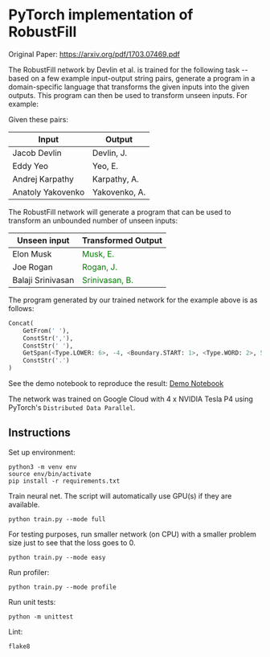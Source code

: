 # PyTorch implementation of RobustFill

Original Paper: https://arxiv.org/pdf/1703.07469.pdf

The RobustFill network by Devlin et al. is trained for the following task -- based on a few example input-output string pairs, generate a program in a domain-specific language that transforms the given inputs into the given outputs.
This program can then be used to transform unseen inputs. For example:

Given these pairs:

| Input              | Output        |
| ------------------ | ------------- |
| Jacob Devlin       | Devlin, J.    |
| Eddy Yeo           | Yeo, E.       |
| Andrej Karpathy    | Karpathy, A.  |
| Anatoly Yakovenko  | Yakovenko, A. |

The RobustFill network will generate a program that can be used to transform an unbounded number of unseen inputs:


| Unseen input      | Transformed Output                        |
| ----------------- | ----------------------------------------- |
| Elon Musk         | <font color="green">Musk, E.</font>       |
| Joe Rogan         | <font color="green">Rogan, J.</font>      |
| Balaji Srinivasan | <font color="green">Srinivasan, B.</font> |

The program generated by our trained network for the example above is as follows:

```python
Concat(
    GetFrom(' '),
    ConstStr(','),
    ConstStr(' '),
    GetSpan(<Type.LOWER: 6>, -4, <Boundary.START: 1>, <Type.WORD: 2>, 5, <Boundary.END: 2>),
    ConstStr('.')
)
```

See the demo notebook to reproduce the result: [Demo Notebook](demo.ipynb)

The network was trained on Google Cloud with 4 x NVIDIA Tesla P4 using PyTorch's `Distributed Data Parallel`.

## Instructions

Set up environment:

```
python3 -m venv env
source env/bin/activate
pip install -r requirements.txt
```

Train neural net. The script will automatically use GPU(s) if they are available.

```
python train.py --mode full
```

For testing purposes, run smaller network (on CPU) with a smaller problem size just to see that the loss goes to 0.

```
python train.py --mode easy
```

Run profiler:

```
python train.py --mode profile
```

Run unit tests:

```
python -m unittest
```

Lint:

```
flake8
```
